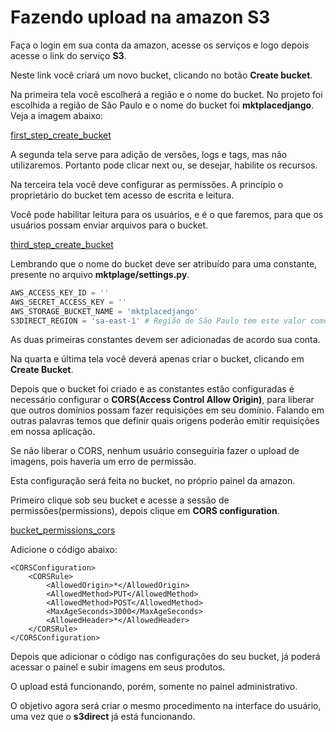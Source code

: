 # Fazendo upload na amazon S3

Faça o login em sua conta da amazon, acesse os serviços e logo depois acesse o link do serviço **S3**.

Neste link você criará um novo bucket, clicando no botão **Create bucket**.

Na primeira tela você escolherá a região e o nome do bucket. No projeto foi escolhida a região de São Paulo e o nome do bucket foi **mktplacedjango**. Veja a imagem abaixo:

[first_step_create_bucket](./images/first_step_create_bucket "first_step_create_bucket")

A segunda tela serve para adição de versões, logs e tags, mas não utilizaremos. Portanto pode clicar next ou, se desejar, habilite os recursos.

Na terceira tela você deve configurar as permissões. A princípio o proprietário do bucket tem acesso de escrita e leitura.

Você pode habilitar leitura para os usuários, e é o que faremos, para que os usuários possam enviar arquivos para o bucket.

[third_step_create_bucket](./images/third_step_create_bucket "third_step_create_bucket")

Lembrando que o nome do bucket deve ser atribuído para uma constante, presente no arquivo **mktplage/settings.py**.

```python
AWS_ACCESS_KEY_ID = ''
AWS_SECRET_ACCESS_KEY = ''
AWS_STORAGE_BUCKET_NAME = 'mktplacedjango'
S3DIRECT_REGION = 'sa-east-1' # Região de São Paulo tem este valor como configuração. Caso seja outra região pesquise na própria amazon que ela disponibiliza os códigos de cada região.
```

As duas primeiras constantes devem ser adicionadas de acordo sua conta.

Na quarta e última tela você deverá apenas criar o bucket, clicando em **Create Bucket**.

Depois que o bucket foi criado e as constantes estão configuradas é necessário configurar o **CORS(Access Control Allow Origin)**, para liberar que outros domínios possam fazer requisições em seu domínio. Falando em outras palavras temos que definir quais origens poderão emitir requisições em nossa aplicação.

Se não liberar o CORS, nenhum usuário conseguiria fazer o upload de imagens, pois haveria um erro de permissão.

Esta configuração será feita no bucket, no próprio painel da amazon.

Primeiro clique sob seu bucket e acesse a sessão de permissões(permissions), depois clique em **CORS configuration**.

[bucket_permissions_cors](./images/bucket_permissions_cors "bucket_permissions_cors")

Adicione o código abaixo:

```
<CORSConfiguration>
    <CORSRule>
        <AllowedOrigin>*</AllowedOrigin>
        <AllowedMethod>PUT</AllowedMethod>
        <AllowedMethod>POST</AllowedMethod>
        <MaxAgeSeconds>3000</MaxAgeSeconds>
        <AllowedHeader>*</AllowedHeader>
    </CORSRule>
</CORSConfiguration>
```

Depois que adicionar o código nas configurações do seu bucket, já poderá acessar o painel e subir imagens em seus produtos.

O upload está funcionando, porém, somente no painel administrativo.

O objetivo agora será criar o mesmo procedimento na interface do usuário, uma vez que o **s3direct** já está funcionando.